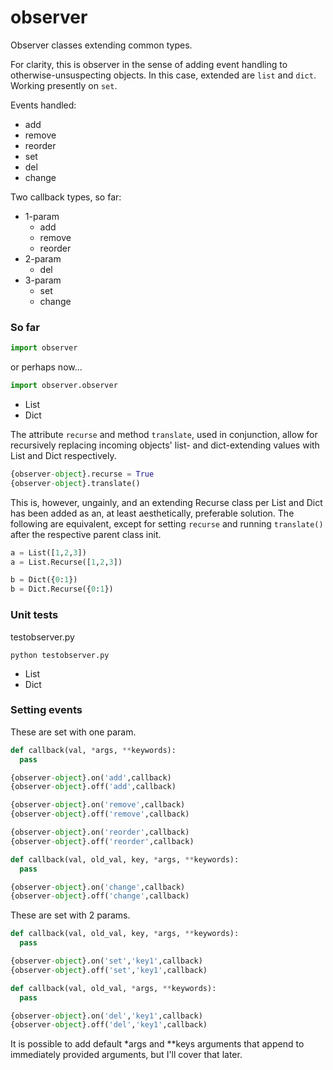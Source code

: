# observer
Observer classes extending common types.

For clarity, this is observer in the sense of adding event handling to otherwise-unsuspecting objects.  In this case, extended are `list` and `dict`.  Working presently on `set`.

Events handled:
- add
- remove
- reorder
- set
- del
- change

Two callback types, so far:
- 1-param
  - add
  - remove
  - reorder
- 2-param
  - del
- 3-param
  - set
  - change

### So far
```python
import observer
```
or perhaps now...
```python
import observer.observer
```
- List
- Dict

The attribute `recurse` and method `translate`, used in conjunction, allow for recursively replacing incoming objects' list- and dict-extending values with List and Dict respectively.
```python
{observer-object}.recurse = True
{observer-object}.translate()
```

This is, however, ungainly, and an extending Recurse class per List and Dict has been added as an, at least aesthetically, preferable solution.  The following are equivalent, except for setting `recurse` and running `translate()` after the respective parent class init.

```python
a = List([1,2,3])
a = List.Recurse([1,2,3])

b = Dict({0:1})
b = Dict.Recurse({0:1})
```

### Unit tests
testobserver.py
```shell
python testobserver.py
```

- List
- Dict

### Setting events

These are set with one param.

```python
def callback(val, *args, **keywords):
  pass

{observer-object}.on('add',callback)
{observer-object}.off('add',callback)

{observer-object}.on('remove',callback)
{observer-object}.off('remove',callback)

{observer-object}.on('reorder',callback)
{observer-object}.off('reorder',callback)

def callback(val, old_val, key, *args, **keywords):
  pass

{observer-object}.on('change',callback)
{observer-object}.off('change',callback)
```

These are set with 2 params.

```python
def callback(val, old_val, key, *args, **keywords):
  pass

{observer-object}.on('set','key1',callback)
{observer-object}.off('set','key1',callback)

def callback(val, old_val, *args, **keywords):
  pass

{observer-object}.on('del','key1',callback)
{observer-object}.off('del','key1',callback)
```

It is possible to add default \*args and \*\*keys arguments that append to immediately provided arguments, but I'll cover that later.
